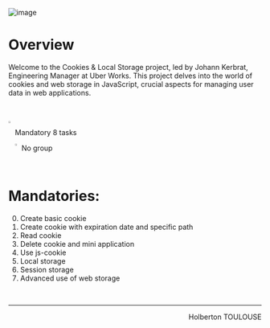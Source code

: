 ![image](https://github.com/TessierV/holbertonschool-web_front_end/assets/113889290/6949a93e-b527-4393-9fe1-bad81adaba0e)


<h1  align="left">Overview</h1>
<p>Welcome to the Cookies & Local Storage project, led by Johann Kerbrat, Engineering Manager at Uber Works. This project delves into the world of cookies and web storage in JavaScript, crucial aspects for managing user data in web applications.</p>
<br><br>
<img align="left" width="2%" alt="Github" src="https://github.com/TessierV/TessierV/assets/113889290/75f76703-549a-45ed-8091-9fdc76ed72eb" />
<p align="left">Mandatory 8 tasks</p>
<img align="left" width="2%" alt="Github" src="https://github.com/TessierV/TessierV/assets/113889290/f68c3441-c4fe-4af2-90db-a0eb69922241" />
<p align="left">No group</p>
<br>

# Mandatories:
0. Create basic cookie
1. Create cookie with expiration date and specific path
2. Read cookie
3. Delete cookie and mini application
4. Use js-cookie
5. Local storage
6. Session storage
7. Advanced use of web storage


<br/><hr>
<p align="right">Holberton TOULOUSE</p>
